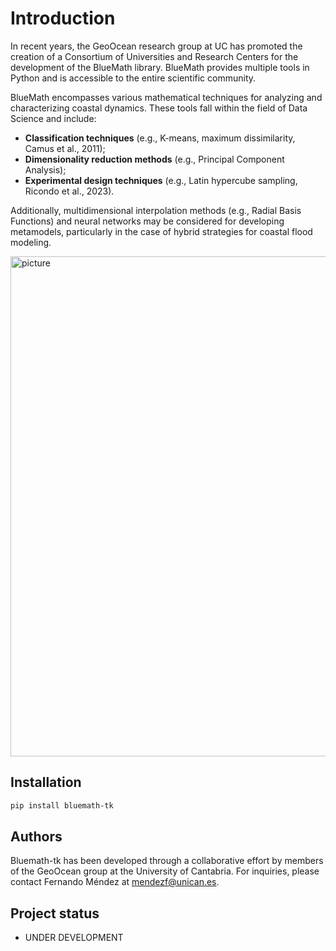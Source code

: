 # Introduction

In recent years, the GeoOcean research group at UC has promoted the creation of a Consortium of Universities and Research Centers for the development of the BlueMath library. BlueMath provides multiple tools in Python and is accessible to the entire scientific community.

BlueMath encompasses various mathematical techniques for analyzing and characterizing coastal dynamics. These tools fall within the field of Data Science and include:

- **Classification techniques** (e.g., K-means, maximum dissimilarity, Camus et al., 2011);
- **Dimensionality reduction methods** (e.g., Principal Component Analysis);
- **Experimental design techniques** (e.g., Latin hypercube sampling, Ricondo et al., 2023).

Additionally, multidimensional interpolation methods (e.g., Radial Basis Functions) and neural networks may be considered for developing metamodels, particularly in the case of hybrid strategies for coastal flood modeling.

<img src="_static/sketch_tk.png" alt="picture" width="800"/>

## Installation

```sh
pip install bluemath-tk
```

## Authors

Bluemath-tk has been developed through a collaborative effort by members of the GeoOcean group at the University of Cantabria. For inquiries, please contact Fernando Méndez at mendezf@unican.es.

## Project status

- UNDER DEVELOPMENT
